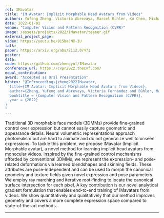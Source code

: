 ```yaml
---
ref: IMavatar
title: "IM Avatar: Implicit Morphable Head Avatars from Videos"
authors: Yufeng Zheng, Victoria Abrevaya, Marcel Bühler, Xu Chen, Michael Black, Otmar Hilliges
date: 2022-01-01
venue: "Computer Vision and Pattern Recognition (CVPR)"
image: /assets/projects/2022/IMavatar/teaser.gif
external_project_page: 
video: https://youtu.be/915baJNX-IU
talk: 
paper: https://arxiv.org/abs/2112.07471
poster: 
data: 
code: https://github.com/zhengyuf/IMavatar
conference_url: https://cvpr2022.thecvf.com/
equal_contribution: 
award: "Accepted as Oral Presentation"
bibtex: "@InProceedings{zheng2022IMavatar,
  title={IM Avatar: Implicit Morphable Head Avatars from Videos},
  author={Zheng, Yufeng and Abrevaya, Victoria Fernández and Bühler, Marcel C. and Chen, Xu and Black, Michael J. and Hilliges, Otmar},
  booktitle = {Computer Vision and Pattern Recognition (CVPR)},
  year = {2022}
}
"
---
```

Traditional 3D morphable face models (3DMMs) provide fine-grained control over expression but cannot easily capture geometric and appearance details. Neural volumetric representations approach photorealism but are hard to animate and do not generalize well to unseen expressions. To tackle this problem, we propose IMavatar (Implicit Morphable avatar), a novel method for learning implicit head avatars from monocular videos. Inspired by the fine-grained control mechanisms afforded by conventional 3DMMs, we represent the expression- and pose- related deformations via learned blendshapes and skinning fields. These attributes are pose-independent and can be used to morph the canonical geometry and texture fields given novel expression and pose parameters. We employ ray marching and iterative root-finding to locate the canonical surface intersection for each pixel. A key contribution is our novel analytical gradient formulation that enables end-to-end training of IMavatars from videos. We show quantitatively and qualitatively that our method improves geometry and covers a more complete expression space compared to state-of-the-art methods.<hr/><br/><br/>
